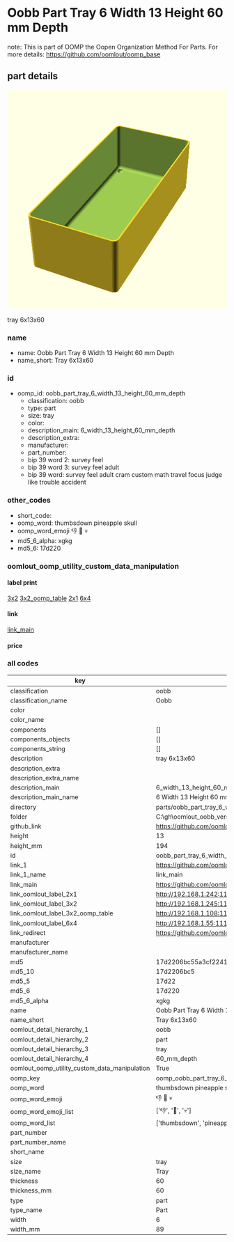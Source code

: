 # Oobb Part Tray 6 Width 13 Height 60 mm Depth  

note: This is part of OOMP the Oopen Organization Method For Parts. For more details: https://github.com/oomlout/oomp_base

##  part details
  

[![](3dpr.png)](3dpr.png)

tray 6x13x60



### name
* name: Oobb Part Tray 6 Width 13 Height 60 mm Depth
* name_short: Tray 6x13x60 
### id
* oomp_id: oobb_part_tray_6_width_13_height_60_mm_depth
  * classification: oobb
  * type: part
  * size: tray
  * color: 
  * description_main: 6_width_13_height_60_mm_depth
  * description_extra: 
  * manufacturer: 
  * part_number: 
  * bip 39 word 2: survey feel
  * bip 39 word 3: survey feel adult
  * bip 39 word: survey feel adult cram custom math travel focus judge like trouble accident

### other_codes
* short_code: 
* oomp_word: thumbsdown pineapple skull
* oomp_word_emoji :thumbsdown: :pineapple: :skull:
* md5_6_alpha: xgkg
* md5_6: 17d220






### oomlout_oomp_utility_custom_data_manipulation
#### label print
[3x2](http://192.168.1.245:1112/?label=oomp%20xgkg)
[3x2_oomp_table](http://192.168.1.108:1112/?label=oomp%20xgkg)
[2x1](http://192.168.1.242:1112/?label=oomp%20xgkg)
[6x4](http://192.168.1.55:1112/?label=oomp%20xgkg)    

#### link

[link_main](https://github.com/oomlout/oomlout_oobb_version_4_generated_parts/tree/main/navigation_oomp/oobb/part/tray/6_width_13_height_60_mm_depth/part)                              

#### price







### all codes 
| key | value |  
| --- | --- |  
| classification | oobb |  
| classification_name | Oobb |  
| color |  |  
| color_name |  |  
| components | [] |  
| components_objects | [] |  
| components_string | [] |  
| description | tray 6x13x60 |  
| description_extra |  |  
| description_extra_name |  |  
| description_main | 6_width_13_height_60_mm_depth |  
| description_main_name | 6 Width 13 Height 60 mm Depth |  
| directory | parts/oobb_part_tray_6_width_13_height_60_mm_depth |  
| folder | C:\gh\oomlout_oobb_version_4_generated_parts\parts\oobb_part_tray_6_width_13_height_60_mm_depth |  
| github_link | https://github.com/oomlout/oomlout_oomp_part_src/tree/main/parts/oobb_part_tray_6_width_13_height_60_mm_depth |  
| height | 13 |  
| height_mm | 194 |  
| id | oobb_part_tray_6_width_13_height_60_mm_depth |  
| link_1 | https://github.com/oomlout/oomlout_oobb_version_4_generated_parts/tree/main/navigation_oomp/oobb/part/tray/6_width_13_height_60_mm_depth/part |  
| link_1_name | link_main |  
| link_main | https://github.com/oomlout/oomlout_oobb_version_4_generated_parts/tree/main/navigation_oomp/oobb/part/tray/6_width_13_height_60_mm_depth/part |  
| link_oomlout_label_2x1 | http://192.168.1.242:1112/?label=oomp%20xgkg |  
| link_oomlout_label_3x2 | http://192.168.1.245:1112/?label=oomp%20xgkg |  
| link_oomlout_label_3x2_oomp_table | http://192.168.1.108:1112/?label=oomp%20xgkg |  
| link_oomlout_label_6x4 | http://192.168.1.55:1112/?label=oomp%20xgkg |  
| link_redirect | https://github.com/oomlout/oomlout_oobb_version_4_generated_parts/tree/main/parts/oobb_tray_06_13_60 |  
| manufacturer |  |  
| manufacturer_name |  |  
| md5 | 17d2206bc55a3cf2241b4322079536d5 |  
| md5_10 | 17d2206bc5 |  
| md5_5 | 17d22 |  
| md5_6 | 17d220 |  
| md5_6_alpha | xgkg |  
| name | Oobb Part Tray 6 Width 13 Height 60 mm Depth |  
| name_short | Tray 6x13x60  |  
| oomlout_detail_hierarchy_1 | oobb |  
| oomlout_detail_hierarchy_2 | part |  
| oomlout_detail_hierarchy_3 | tray |  
| oomlout_detail_hierarchy_4 | 60_mm_depth |  
| oomlout_oomp_utility_custom_data_manipulation | True |  
| oomp_key | oomp_oobb_part_tray_6_width_13_height_60_mm_depth |  
| oomp_word | thumbsdown pineapple skull |  
| oomp_word_emoji | :thumbsdown: :pineapple: :skull: |  
| oomp_word_emoji_list | [':thumbsdown:', ':pineapple:', ':skull:'] |  
| oomp_word_list | ['thumbsdown', 'pineapple', 'skull'] |  
| part_number |  |  
| part_number_name |  |  
| short_name |  |  
| size | tray |  
| size_name | Tray |  
| thickness | 60 |  
| thickness_mm | 60 |  
| type | part |  
| type_name | Part |  
| width | 6 |  
| width_mm | 89 |  
